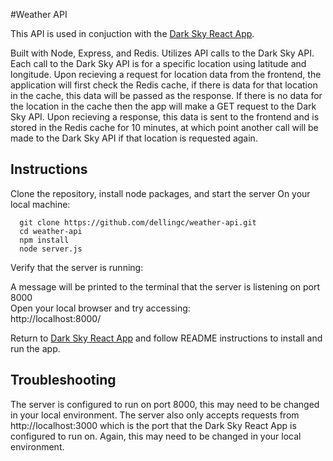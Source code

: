 
#Weather API

This API is used in conjuction with the [Dark Sky React App](https://github.com/dellingc/dark-sky-react-app). 

Built with Node, Express, and Redis. Utilizes API calls to the Dark Sky API. Each call to the Dark Sky API is for a specific location using latitude and longitude. Upon recieving a request for location data from the frontend, the application will first check the Redis cache, if there is data for that location in the cache, this data will be passed as the response. If there is no data for the location in the cache then the app will make a GET request to the Dark Sky API. Upon recieving a response, this data is sent to the frontend and is stored in the Redis cache for 10 minutes, at which point another call will be made to the Dark Sky API if that location is requested again.

## Instructions
Clone the repository, install node packages, and start the server
On your local machine:
```
  git clone https://github.com/dellingc/weather-api.git
  cd weather-api
  npm install
  node server.js
```

Verify that the server is running:

A message will be printed to the terminal that the server is listening on port 8000  
Open your local browser and try accessing:  
    http://localhost:8000/  
    
Return to [Dark Sky React App](https://github.com/dellingc/dark-sky-react-app) and follow README instructions to install and run the app.


## Troubleshooting
The server is configured to run on port 8000, this may need to be changed in your local environment. The server also only accepts requests from http://localhost:3000 which is the port that the Dark Sky React App is configured to run on. Again, this may need to be changed in your local environment.

